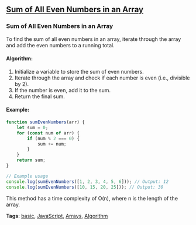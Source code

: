 ## [Sum of All Even Numbers in an Array](#sum-of-all-even-numbers-in-an-array)

### Sum of All Even Numbers in an Array

To find the sum of all even numbers in an array, iterate through the array and add the even numbers to a running total.

#### Algorithm:
1. Initialize a variable to store the sum of even numbers.
2. Iterate through the array and check if each number is even (i.e., divisible by 2).
3. If the number is even, add it to the sum.
4. Return the final sum.

#### Example:
```javascript
function sumEvenNumbers(arr) {
    let sum = 0;
    for (const num of arr) {
        if (num % 2 === 0) {
            sum += num;
        }
    }
    return sum;
}

// Example usage
console.log(sumEvenNumbers([1, 2, 3, 4, 5, 6])); // Output: 12
console.log(sumEvenNumbers([10, 15, 20, 25])); // Output: 30
```

This method has a time complexity of O(n), where n is the length of the array.

**Tags**: [basic](./level/basic), [JavaScript](./theme/javascript), [Arrays](./theme/arrays), [Algorithm](./theme/algorithm)


